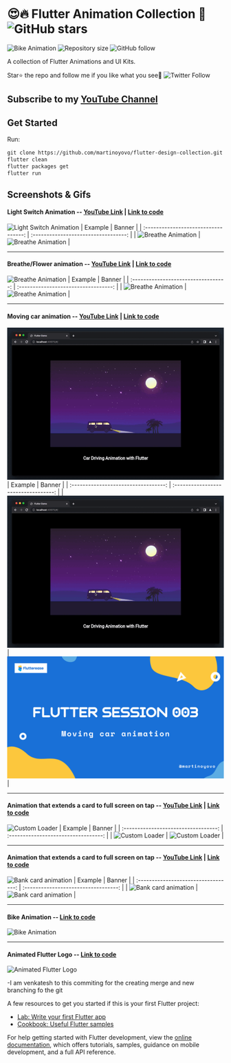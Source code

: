 # 😍🔥 Flutter Animation Collection 💙 ![GitHub stars](https://img.shields.io/github/stars/martinoyovo/flutter-design-collection?style=social)

![Bike Animation](https://img.shields.io/badge/platform-Flutter-blue)
![Repository size](https://img.shields.io/github/repo-size/martinoyovo/flutter-design-collection)
![GitHub follow](https://img.shields.io/github/followers/martinoyovo?style=social)

A collection of Flutter Animations and UI Kits.

Star⭐ the repo and follow me if you like what you see🤩 ![Twitter Follow](https://img.shields.io/twitter/follow/martinoyovo.svg?style=social)

## Subscribe to my [YouTube Channel](https://www.youtube.com/@flutterease001)

## Get Started
Run:
```shell
git clone https://github.com/martinoyovo/flutter-design-collection.git
flutter clean
flutter packages get
flutter run
```

## Screenshots & Gifs

#### Light Switch Animation -- [YouTube Link](https://youtu.be/fJUbK6GZ_d0) | [Link to code](https://github.com/martinoyovo/flutter-design-collection/blob/main/lib/light_switch.dart)
![Light Switch Animation](screenshots/lightswitch.gif)
|              Example             |             Banner           |
| :----------------------------------: | :----------------------------------: |
| ![Breathe Animation](screenshots/lightswitch.gif) | ![Breathe Animation](screenshots/session_005.png) |

---

#### Breathe/Flower animation -- [YouTube Link](https://youtu.be/vY6sUj9WjhA) | [Link to code](https://github.com/martinoyovo/flutter-design-collection/blob/main/lib/flower.dart)
![Breathe Animation](screenshots/flower.gif)
|              Example             |             Banner           |
| :----------------------------------: | :----------------------------------: |
| ![Breathe Animation](screenshots/flower.gif) | ![Breathe Animation](screenshots/session_004.png) |

---

#### Moving car animation -- [YouTube Link](https://youtu.be/0myixPv8ep8) | [Link to code](https://github.com/martinoyovo/flutter-moving-car-animation)
![Moving car animation](https://github.com/martinoyovo/flutter-moving-car-animation/blob/moving_car/car_driving_animation.gif)
|              Example             |             Banner           |
| :----------------------------------: | :----------------------------------: |
| ![Moving car animation](https://github.com/martinoyovo/flutter-moving-car-animation/blob/moving_car/car_driving_animation.gif) | ![Moving car animation](https://github.com/martinoyovo/flutter-moving-car-animation/blob/moving_car/session_003.png) |

---

#### Animation that extends a card to full screen on tap -- [YouTube Link](https://youtu.be/960CR8J4_tc) | [Link to code](https://github.com/martinoyovo/flutter-design-collection/blob/main/lib/custom_loader.dart)
![Custom Loader](screenshots/custom_loader.gif)
|              Example             |             Banner           |
| :----------------------------------: | :----------------------------------: |
| ![Custom Loader](screenshots/custom_loader.gif) | ![Custom Loader](screenshots/session_002.png) |

---

#### Animation that extends a card to full screen on tap -- [YouTube Link](https://youtu.be/960CR8J4_tc) | [Link to code](https://github.com/martinoyovo/flutter-design-collection/blob/main/lib/bank_card_animation.dart)
![Bank card animation](screenshots/bank_card_animation.gif)
|              Example             |             Banner           |
| :----------------------------------: | :----------------------------------: |
| ![Bank card animation](screenshots/bank_card_animation.gif) | ![Bank card animation](screenshots/session_001.png) |

---

#### Bike Animation -- [Link to code](https://github.com/martinoyovo/flutter-design-collection/blob/main/lib/bike_traveller.dart)
![Bike Animation](screenshots/bike_animation.gif)

---

#### Animated Flutter Logo -- [Link to code](https://github.com/martinoyovo/flutter-design-collection/blob/main/lib/flutterlogo.dart)
![Animated Flutter Logo](screenshots/flutterlogo.gif)

-I am venkatesh to this commiting for the creating merge and new branching fo the git

A few resources to get you started if this is your first Flutter project:

- [Lab: Write your first Flutter app](https://docs.flutter.dev/get-started/codelab)
- [Cookbook: Useful Flutter samples](https://docs.flutter.dev/cookbook)

For help getting started with Flutter development, view the
[online documentation](https://docs.flutter.dev/), which offers tutorials,
samples, guidance on mobile development, and a full API reference.

